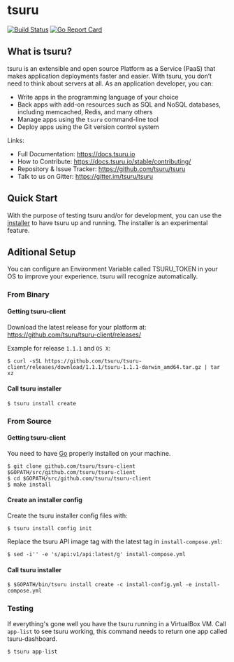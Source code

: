 # tsuru

[![Build Status](https://travis-ci.org/tsuru/tsuru.svg?branch=master)](https://travis-ci.org/tsuru/tsuru)
[![Go Report Card](https://goreportcard.com/badge/github.com/tsuru/tsuru)](https://goreportcard.com/report/github.com/tsuru/tsuru)

## What is tsuru?

tsuru is an extensible and open source Platform as a Service (PaaS) that makes application deployments faster and easier.
With tsuru, you don’t need to think about servers at all. As an application developer, you can:
- Write apps in the programming language of your choice
- Back apps with add-on resources such as SQL and NoSQL databases, including memcached, Redis, and many others
- Manage apps using the `tsuru` command-line tool
- Deploy apps using the Git version control system

Links:

- Full Documentation: https://docs.tsuru.io
- How to Contribute: https://docs.tsuru.io/stable/contributing/
- Repository & Issue Tracker: https://github.com/tsuru/tsuru
- Talk to us on Gitter: https://gitter.im/tsuru/tsuru

## Quick Start

With the purpose of testing tsuru and/or for development, you can use the [installer](https://docs.tsuru.io/stable/installing/using-tsuru-installer.html) to have tsuru up and running. The installer is an experimental feature.

## Aditional Setup

You can configure an Environment Variable called TSURU_TOKEN in your OS to improve your experience.
tsuru will recognize automatically.

### From Binary

#### Getting tsuru-client

Download the latest release for your platform at: https://github.com/tsuru/tsuru-client/releases/

Example for release `1.1.1` and `OS X`:

```
$ curl -sSL https://github.com/tsuru/tsuru-client/releases/download/1.1.1/tsuru-1.1.1-darwin_amd64.tar.gz | tar xz
```

#### Call tsuru installer

```
$ tsuru install create
```

### From Source

#### Getting tsuru-client

You need to have [Go](https://golang.org/doc/install) properly installed on your machine.

```
$ git clone github.com/tsuru/tsuru-client $GOPATH/src/github.com/tsuru/tsuru-client
$ cd $GOPATH/src/github.com/tsuru/tsuru-client
$ make install
```

#### Create an installer config

Create the tsuru installer config files with:

```
$ tsuru install config init
```

Replace the tsuru API image tag with the latest tag in `install-compose.yml`:

```
$ sed -i'' -e 's/api:v1/api:latest/g' install-compose.yml
```

#### Call tsuru installer

```
$ $GOPATH/bin/tsuru install create -c install-config.yml -e install-compose.yml
```

### Testing

If everything's gone well you have the tsuru running in a VirtualBox VM.
Call `app-list` to see tsuru working, this command needs to return one app called tsuru-dashboard.

```
$ tsuru app-list
```

